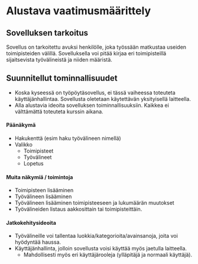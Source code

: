 # Alustava vaatimusmäärittely

## Sovelluksen tarkoitus

Sovellus on tarkoitettu avuksi henkilölle, joka työssään matkustaa useiden toimipisteiden välillä.
Sovelluksella voi pitää kirjaa eri toimipisteillä sijaitsevista työvälineistä ja niiden määristä.

## Suunnitellut tominnallisuudet

* Koska kyseessä on työpöytäsovellus, ei tässä vaiheessa toteuteta käyttäjänhallintaa. Sovellusta oletetaan käytettävän yksityisellä laitteella.
* Alla alustavia ideoita sovelluksen toiminnallisuuksiin. Kaikkea ei välttämättä toteuteta kurssin aikana.

#### Päänäkymä
* Hakukenttä (esim haku työvälineen nimellä)
* Valikko
    * Toimipisteet
    * Työvälineet
    * Lopetus

#### Muita näkymiä / toimintoja
* Toimipisteen lisääminen
* Työvälineen lisääminen
* Työvälineen lisääminen toimipisteeseen ja lukumäärän muutokset
* Työvälineiden listaus aakkosittain tai toimipisteittäin.


#### Jatkokehitysideoita
* Työvälineille voi tallentaa luokkia/kategorioita/avainsanoja, joita voi hyödyntää haussa.
* Käyttäjänhallinta, jolloin sovellusta voisi käyttää myös jaetulla laitteella.
    * Mahdollisesti myös eri käyttäjärooleja (ylläpitäjä ja normaali käyttäjä).
